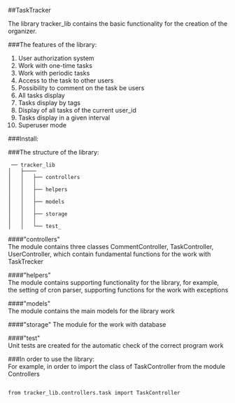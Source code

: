 ##TaskTracker

The library tracker_lib contains the basic functionality for the creation of the organizer.

###The features of the library:
1. User authorization system
2. Work with one-time tasks
3. Work with periodic tasks
4. Access to the task to other users
5. Possibility to comment on the task be users
6. All tasks display
7. Tasks display by tags
8. Display of all tasks of the current user_id
9. Tasks display in a given interval
10. Superuser mode

###Install:


###The structure of the library:
```
 ── tracker_lib
│   ├────
│   │   ├── controllers
│   │   │  
│   │   ├── helpers
│   │   │
│   │   ├── models
│   │   │  
│   │   ├── storage
│   │   │  
│   │   └── test_
``` 


####"controllers"  
The module contains three classes CommentController, TaskController, UserController, which contain fundamental functions for the work with TaskTrecker
  
####"helpers"  
The module contains supporting functionality for the library, for example, the setting of cron parser, supporting functions for the work with exceptions

####"models"  
The module contains the main models for the library work
  
####"storage"
The module for the work with database
  
####"test"  
Unit tests are created for the automatic check of the correct program work
  

###In order to use the library:  
For example, in order to import the class of TaskController from the module Controllers
```

from tracker_lib.controllers.task import TaskController

``` 
 
